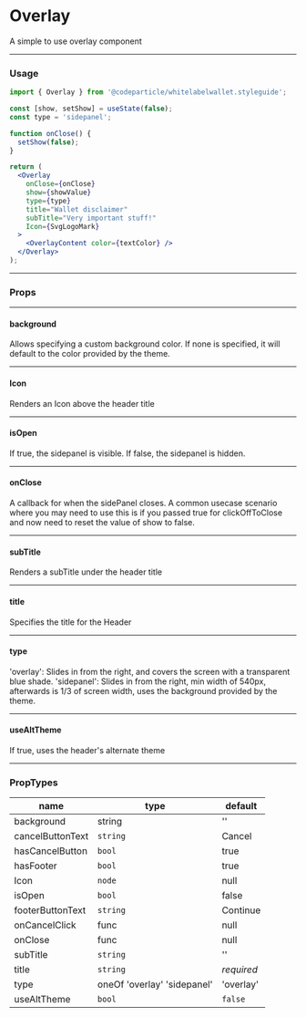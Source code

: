 # Overlay

A simple to use overlay component

----
### Usage

```jsx
import { Overlay } from '@codeparticle/whitelabelwallet.styleguide';

const [show, setShow] = useState(false);
const type = 'sidepanel';

function onClose() {
  setShow(false);
}

return (
  <Overlay
    onClose={onClose}
    show={showValue}
    type={type}
    title="Wallet disclaimer"
    subTitle="Very important stuff!"
    Icon={SvgLogoMark}
  >
    <OverlayContent color={textColor} />
  </Overlay>
);
```

----
### Props

----
#### background

Allows specifying a custom background color. If none is specified, it will default to the color provided by the theme.

----
#### Icon

Renders an Icon above the header title

----
#### isOpen

If true, the sidepanel is visible. If false, the sidepanel is hidden.

----
#### onClose

A callback for when the sidePanel closes. A common usecase scenario where you may need to use this is if you passed true for clickOffToClose and now need to reset the value of show to false.

----
#### subTitle

Renders a subTitle under the header title

----
#### title

Specifies the title for the Header

----
#### type

'overlay': Slides in from the right, and covers the screen with a transparent blue shade.
'sidepanel': Slides in from the right, min width of 540px, afterwards is 1/3 of screen width, uses the background provided by the theme.

----
#### useAltTheme

If true, uses the header's alternate theme

----
### PropTypes

| name | type | default |
| ---- | ---- | ------- |
| background | string | '' |
| cancelButtonText | `string` | Cancel |
| hasCancelButton | `bool` | true |
| hasFooter | `bool` | true |
| Icon | `node` | null |
| isOpen | `bool` | false |
| footerButtonText | `string` | Continue |
| onCancelClick | func | null |
| onClose | func | null |
| subTitle | `string` | '' |
| title | `string` | *required* |
| type | oneOf 'overlay' 'sidepanel' | 'overlay' |
| useAltTheme | `bool` | `false` |
